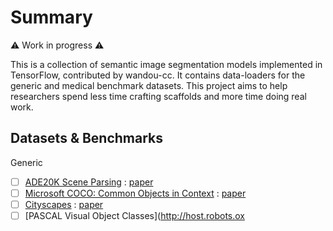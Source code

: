 # Summary 

⚠️ Work in progress ⚠️

This is a collection of semantic image segmentation models implemented in TensorFlow, contributed by wandou-cc. It contains data-loaders for the generic and medical benchmark datasets. This project aims to help researchers spend less time crafting scaffolds and more time doing real work.

## Datasets & Benchmarks

Generic

- [ ] [ADE20K Scene Parsing](https://groups.csail.mit.edu/vision/datasets/ADE20K/) : [paper](https://arxiv.org/pdf/1608.05442.pdf)
- [ ] [Microsoft COCO: Common Objects in Context](http://mscoco.org/home/) : [paper](https://arxiv.org/abs/1405.0312)
- [ ] [Cityscapes](https://www.cityscapes-dataset.com/) : [paper](https://arxiv.org/abs/1604.01685)
- [ ] [PASCAL Visual Object Classes](http://host.robots.ox